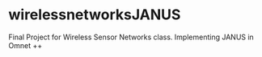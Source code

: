 # wirelessnetworksJANUS
Final Project for Wireless Sensor Networks class. Implementing JANUS in Omnet ++
